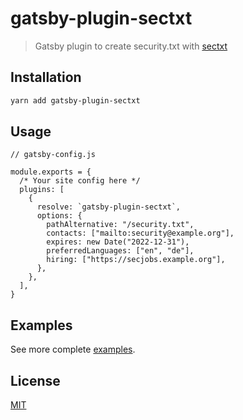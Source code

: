# gatsby-plugin-sectxt
> Gatsby plugin to create security.txt with [sectxt](https://github.com/hupe1980/sectxt-nodejs/tree/main/sectxt)

## Installation
```bash
yarn add gatsby-plugin-sectxt
```

## Usage
```
// gatsby-config.js

module.exports = {
  /* Your site config here */
  plugins: [
    {
      resolve: `gatsby-plugin-sectxt`,
      options: {
        pathAlternative: "/security.txt",
        contacts: ["mailto:security@example.org"],
        expires: new Date("2022-12-31"),
        preferredLanguages: ["en", "de"],
        hiring: ["https://secjobs.example.org"],
      },
    },
  ],
}
```

## Examples
See more complete [examples](https://github.com/hupe1980/sectxt-nodejs/tree/main/examples).

## License
[MIT](https://github.com/hupe1980/sectxt-nodejs/tree/main/gatsby-plugin-sectxt/LICENSE)